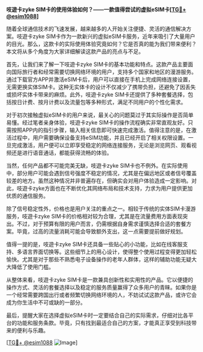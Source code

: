 **吱遊卡zyke SIM卡的使用体验如何？——一款值得尝试的虚拟eSIM卡[[TG💪+ @esim1088](https://t.me/s/esim1088)]**

随着全球通信技术的飞速发展，越来越多的人开始关注便捷、灵活的通信解决方案。吱遊卡zyke SIM卡作为一款新兴的虚拟eSIM卡服务，近年来吸引了大量用户的目光。那么，这款卡的实际使用体验究竟如何？它是否真的能为我们带来便利？本文将从多个角度为大家详细解读这款产品的亮点与不足。

首先，让我们来了解一下吱遊卡zyke SIM卡的基本功能和特点。这款产品主要面向国际旅行者和经常需要切换网络环境的用户，支持多个国家和地区的漫游服务。通过下载官方APP并激活eSIM卡后，用户可以直接在手机上完成网络连接设置，无需更换实体SIM卡。这种无实体卡的设计不仅减少了携带负担，还避免了因丢失或损坏实体卡带来的麻烦。此外，吱遊卡zyke SIM卡还提供了多种套餐选择，包括按日计费、按月计费以及流量包等多种形式，满足不同用户的个性化需求。

对于初次接触虚拟eSIM卡的用户来说，最关心的问题莫过于其实际操作是否简单易懂。经过笔者亲身体验，吱遊卡zyke SIM卡的操作流程确实非常直观友好。只需按照APP内的指引步骤，输入相关信息即可快速完成激活。值得注意的是，在激活过程中，用户需要确保设备支持eSIM功能，并且已经开启了相关权限设置。一旦完成激活，用户便可以立即享受稳定的网络连接服务，无论是浏览网页、观看视频还是进行语音通话，都能获得流畅的体验。

当然，任何产品都不可能完美无缺，吱遊卡zyke SIM卡也不例外。在实际使用中，部分用户可能会遇到信号强度不稳定的情况，尤其是在偏远地区或者信号覆盖较差的地方。虽然这种情况并非普遍存在，但确实会对用户体验造成一定影响。对此，吱遊卡zyke方面也在不断优化其网络布局和技术支持，力求为用户提供更加优质的通信服务。

除了信号稳定性外，价格也是用户关注的重点之一。相较于传统的实体SIM卡漫游服务，吱遊卡zyke SIM卡的价格相对较为合理，尤其是在流量费用方面表现突出。不过，对于预算有限的用户而言，仍需根据自身需求谨慎选择合适的套餐方案。毕竟，过高的流量消耗可能会导致额外支出，这一点需要提前做好规划。

值得一提的是，吱遊卡zyke SIM卡还具备一些贴心的小功能，比如在线客服支持、多语言界面切换等。这些细节上的用心设计，使得整个使用过程变得更加轻松愉快。尤其是对于那些不熟悉电子设备操作的老年人群体，这样的辅助功能无疑大大降低了使用门槛。

从整体来看，吱遊卡zyke SIM卡是一款兼具创新性和实用性的产品。它以便捷的操作方式、灵活的套餐选择以及稳定的服务质量赢得了众多用户的青睐。如果你是一个经常需要跨国出行或者频繁切换网络环境的人，不妨试试这款产品，或许它会成为你生活中不可或缺的一部分。

最后，提醒大家在选择虚拟eSIM卡时一定要结合自己的实际需求，仔细对比各平台的功能和服务条款。毕竟，只有找到最适合自己的方案，才能真正享受到科技带来的便利与乐趣。

[[TG💪+ @esim1088](https://t.me/s/esim1088) ![Image](https://i.postimg.cc/4NQfJmqS/Snipaste-2025-05-13-00-14-12.png)]